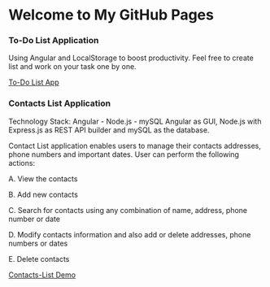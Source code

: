 # Welcome to My GitHub Pages

### To-Do List Application

Using Angular and LocalStorage to boost productivity.
Feel free to create list and work on your task one by one.

[To-Do List App](https://manasa01.github.io/listApp/toDoList)

### Contacts List Application

Technology Stack: Angular - Node.js - mySQL
Angular as GUI, Node.js with Express.js as REST API builder and mySQL as the database.

Contact List application enables users to manage their contacts addresses, phone numbers and
important dates. User can perform the following actions:

   A. View the contacts

   B. Add new contacts

   C. Search for contacts using any combination of name, address, phone number or date

   D. Modify contacts information and also add or delete addresses, phone numbers or dates

   E. Delete contacts

[Contacts-List Demo](https://youtu.be/ln-D0h_mMfI)

